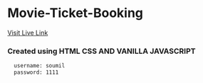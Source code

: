 # Movie-Ticket-Booking
[Visit Live Link](https://bookyourmovies.netlify.app/)

### Created using HTML CSS AND VANILLA JAVASCRIPT

  ```sh
    username: soumil
    password: 1111
  ```
